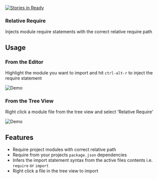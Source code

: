 [![Stories in Ready](https://badge.waffle.io/stuwilliams47/relative-require.png?label=ready&title=Ready)](https://waffle.io/stuwilliams47/relative-require)

### Relative Require

Injects module require statements with the correct relative require path

## Usage

### From the Editor

Highlight the module you want to import and hit `ctrl-alt-r` to inject the require statement

![Demo](https://github.com/stuwilliams47/relative-require/blob/master/gifs/editor.gif)

### From the Tree View

Right click a module file from the tree view and select 'Relative Require'

![Demo](https://github.com/stuwilliams47/relative-require/blob/master/gifs/menu.gif)

## Features

* Require project modules with correct relative path
* Require from your projects `package.json` dependencies
* Infers the import statement syntax from the active files contents i.e. `require` or `import`
* Right click a file in the tree view to import
